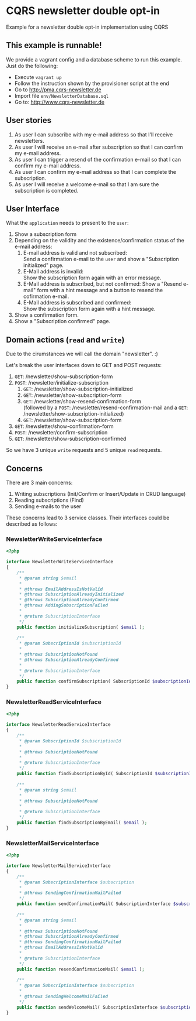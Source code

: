 # CQRS newsletter double opt-in

Example for a newsletter double opt-in implementation using CQRS

## This example is runnable!

We provide a vagrant config and a database scheme to run this example.
Just do the following:

* Execute `vagrant up`
* Follow the instruction shown by the provisioner script at the end
* Go to http://pma.cqrs-newsletter.de
* Import file `env/NewsletterDatabase.sql`
* Go to: http://www.cqrs-newsletter.de

## User stories

1. As user I can subscribe with my e-mail address so that I'll receive newsletters.
2. As user I will receive an e-mail after subscription so that I can confirm my e-mail address.
3. As user I can trigger a resend of the confirmation e-mail so that I can confirm my e-mail address.
4. As user I can confirm my e-mail address so that I can complete the subscription.
5. As user I will receive a welcome e-mail so that I am sure the subscription is completed.

## User Interface

What the `application` needs to present to the `user`:

1. Show a subscription form
2. Depending on the validity and the existence/confirmation status of the e-mail address:
    1. E-mail address is valid and not subscribed:  
    Send a confirmation e-mail to the `user` and show a "Subscription initialized" page.
    2. E-Mail address is invalid:  
    Show the subscription form again with an error message.
    3. E-Mail address is subscribed, but not confirmed:
    Show a "Resend e-mail" form with a hint message and a button to resend the cofirmation e-mail.
    4. E-Mail address is subscribed and confirmed:  
    Show the subscription form again with a hint message.
3. Show a confirmation form.
4. Show a "Subscription confirmed" page.

## Domain actions (`read` and `write`)

Due to the cirumstances we will call the domain "newsletter". :)

Let's break the user interfaces down to GET and POST requests:

1. `GET`: /newsletter/show-subscription-form
2. `POST`: /newsletter/initialize-subscription
    1. `GET`: /newsletter/show-subscription-initialized
    2. `GET`: /newsletter/show-subscription-form
    3. `GET`: /newsletter/show-resend-confirmation-form  
    (followed by a `POST`: /newsletter/resend-confirmation-mail and a `GET`: /newsletter/show-subscription-initialized)
    4. `GET`: /newsletter/show-subscription-form
3. `GET`: /newsletter/show-confirmation-form
4. `POST`: /newsletter/confirm-subscription
5. `GET`: /newsletter/show-subscription-confirmed

So we have 3 unique `write` requests and 5 unique `read` requests.

## Concerns

There are 3 main concerns:

1. Writing subscriptions (Init/Confirm or Insert/Update in CRUD language)
2. Reading subscriptions (Find)
3. Sending e-mails to the user

These concerns lead to 3 service classes. Their interfaces could be described as follows:

### NewsletterWriteServiceInterface

```php
<?php

interface NewsletterWriteServiceInterface
{
    /**
     * @param string $email
     *
     * @throws EmailAddressIsNotValid
     * @throws SubscriptionAlreadyInitialized
     * @throws SubscriptionAlreadyConfirmed
     * @throws AddingSubscriptionFailed
     *
     * @return SubscriptionInterface
     */
    public function initializeSubscription( $email );
    
    /**
     * @param SubscriptionId $subscriptionId
     *
     * @throws SubscriptionNotFound
     * @throws SubscriptionAlreadyConfirmed
     *
     * @return SubscriptionInterface
     */
    public function confirmSubscription( SubscriptionId $subscriptionId );
}
```

### NewsletterReadServiceInterface

```php
<?php

interface NewsletterReadServiceInterface
{
    /**
     * @param SubscriptionId $subscriptionId
     *
     * @throws SubscriptionNotFound
     *
     * @return SubscriptionInterface
     */
    public function findSubscriptionById( SubscriptionId $subscriptionId );
    
    /**
     * @param string $email
     *
     * @throws SubscriptionNotFound
     *
     * @return SubscriptionInterface
     */
    public function findSubscriptionByEmail( $email );
}
```

### NewsletterMailServiceInterface

```php
<?php

interface NewsletterMailServiceInterface
{
    /**
     * @param SubscriptionInterface $subscription
     *
     * @throws SendingConfirmationMailFailed
     */
    public function sendConfirmationMail( SubscriptionInterface $subscription );
    
    /**
     * @param string $email
     *
     * @throws SubscriptionNotFound
     * @throws SubscriptionAlreadyConfirmed
     * @throws SendingConfirmationMailFailed
     * @throws EmailAddressIsNotValid
     *
     * @return SubscriptionInterface
     */
    public function resendConfirmationMail( $email );
    
    /**
     * @param SubscriptionInterface $subscription
     *
     * @throws SendingWelcomeMailFailed
     */
    public function sendWelcomeMail( SubscriptionInterface $subscription );
}
```
